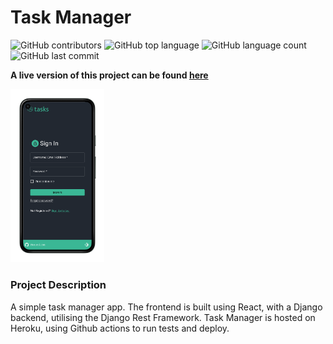 # Task Manager
	
![GitHub contributors](https://img.shields.io/github/contributors-anon/asdub/task-manager)
![GitHub top language](https://img.shields.io/github/languages/count/asdub/task-manager)
![GitHub language count](https://img.shields.io/website?url=https%3A%2F%2Ftaskmanager-asdub.herokuapp.com%2F)
![GitHub last commit](https://img.shields.io/github/last-commit/asdub/task-manager)

**A live version of this project can be found [here](https://taskmanager-asdub.herokuapp.com/)**

<img src="https://github.com/asdub/task-manager/blob/main/readme/screenshots/mobile_device.png" width="150" alt="Task Manager on Mobile Device" />


### Project Description

A simple task manager app. The frontend is built using React, with a Django backend, utilising the Django Rest Framework.
Task Manager is hosted on Heroku, using Github actions to run tests and deploy. 

